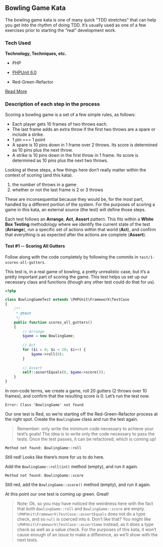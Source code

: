 ## Bowling Game Kata

The bowling game kata is one of many quick "TDD stretches" that can help you get into the rhythm of doing TDD. It’s usually used as one of a few exercises prior to starting the “real” development work.

### Tech Used
**Technology, Techniques, etc.**

* PHP
* [PHPUnit 6.0](https://github.com/sebastianbergmann/phpunit)


* Red-Green-Refactor

[Read More](https://en.wikipedia.org/wiki/Test-driven_development)

### Description of each step in the process

Scoring a bowling game is a set of a few simple rules, as follows:

* Each player gets 10 frames of two throws each.
* The last frame adds an extra throw if the first two throws are a spare or include a strike.
* 1 pin === 1 point
* A spare is 10 pins down in 1 frame over 2 throws. Its score is determined as 10 pins plus the next throw.
* A strike is 10 pins down in the first throw in 1 frame. Its score is determined as 10 pins plus the next two throws.

Looking at these steps, a few things here don’t really matter within the context of scoring (and this kata).

1. the number of throws in a game
2. whether or not the last frame is 2 or 3 throws

These are inconsequential because they would be, for the most part, handled by a different portion of the system. For the purposes of scoring a game in this kata, an external source (the test) will define those steps.

Each test follows an **Arrange**, **Act**, **Assert** pattern. This fits within a **White Box Testing** methodology where we identify the current state of the test (**Arrange**), run a specific set of actions within that world (**Act**), and confirm that everything is as expected after the actions are complete (**Assert**).

#### Test #1 -- Scoring All Gutters

Follow along with the code completely by following the commits in `test/1-scores-all-gutters`.

This test is, in a real game of bowling, a pretty unrealistic case, but it’s a pretty important part of scoring the game. This test helps us set up our necessary class and functions (though any other test could do that for us).

```php
<?php

class BowlingGameTest extends \PHPUnit\Framework\TestCase
{
    /**
     * @test
     */
    public function scores_all_gutters()
    {
        // Arrange
        $game = new BowlingGame;
        
        // Act
        for ($i = 0; $i < 20; $i++) {
            $game->roll(0);
        }
        
        // Assert
        self::assertEquals(0, $game->score());
    }
}
```

In non-code terms, we create a game, roll 20 gutters (2 throws over 10 frames), and confirm that the resulting score is 0. Let’s run the test now.

```
Error: Class 'BowlingGame' not found
```

Our one test is Red, so we’re starting off the Red-Green-Refactor process at the right spot. Create the `BowlingGame` class and run the test again.

> Remember: only write the minimum code necessary to achieve your test’s goals! The idea is to write only the code necessary to pass the tests.
> Once the test passes, it can be refactored, which is coming up!

```
Method not found: BowlingGame::roll
```

Still red! Looks like there’s more for us to do here.

Add the `BowlingGame::roll(int)` method (empty), and run it again.

```
Method not found: BowlingGame::score
```

Still red, add the `BowlingGame::score()` method (empty), and run it again.

At this point our one test is coming up green. Great!

> Note: Ok, so you may have noticed the weirdness here with the fact that both `BowlingGame::roll` and `BowlingGame::score` are empty.
> `\PHPUnit\Framework\TestCase::assertEquals` does not do a type check, and so `null` is coerced into `0`. Don’t like that?
> You might like `\PHPUnit\Framework\TestCase::assertSame` instead, as it does a type check as well as a value check.
> For the purposes of this kata, it won’t cause enough of an issue to make a difference, as we’ll show with the next tests.
